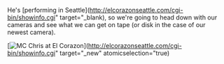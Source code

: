 He's [performing in Seattle](http://elcorazonseattle.com/cgi-bin/showinfo.cgi" target="_blank), so we're going to head down with our cameras and see what we can get on tape (or disk in the case of our newest camera).

[<img alt="MC Chris at El Corazon" src="http://elcorazonseattle.com/albums/September_2006/MCChrisSEAsept06.jpg" />](http://elcorazonseattle.com/cgi-bin/showinfo.cgi" target="_new" atomicselection="true)